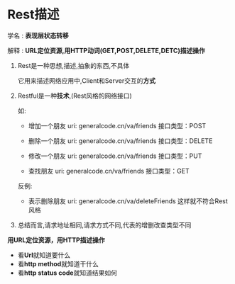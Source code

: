 # Rest描述

学名 : **表现层状态转移**

解释 : **URL定位资源,用HTTP动词(GET,POST,DELETE,DETC)描述操作**





1. Rest是一种思想,描述,抽象的东西,不具体

   它用来描述网络应用中,Client和Server交互的**方式**

2. Restful是一种**技术**,(Rest风格的网络接口)

   如:

   - 增加一个朋友 uri: generalcode.cn/va/friends 接口类型：POST

   - 删除一个朋友 uri: generalcode.cn/va/friends 接口类型：DELETE

   - 修改一个朋友 uri: generalcode.cn/va/friends 接口类型：PUT

   - 查找朋友        uri:  generalcode.cn/va/friends 接口类型：GET

   反例:

   - 表示删除朋友 uri: generalcode.cn/va/deleteFriends 这样就不符合Rest风格





3. 总结而言,请求地址相同,请求方式不同,代表的增删改查类型不同

**用URL定位资源，用HTTP描述操作**



- 看**Url**就知道要什么
- 看**http method**就知道干什么
- 看**http status code**就知道结果如何